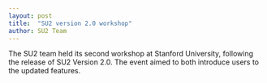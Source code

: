 ```yaml
---
layout: post
title:  "SU2 version 2.0 workshop"
author: SU2 Team
---
```


The SU2 team held its second workshop at Stanford University, 
following the release of SU2 Version 2.0. The event aimed to 
both introduce users to the updated features.
